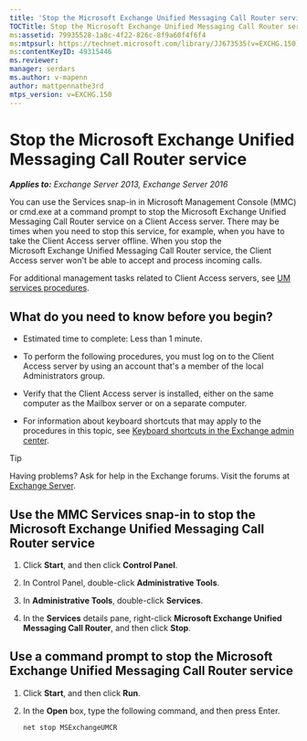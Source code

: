 ```yaml
---
title: 'Stop the Microsoft Exchange Unified Messaging Call Router service: Exchange 2013 Help'
TOCTitle: Stop the Microsoft Exchange Unified Messaging Call Router service
ms:assetid: 79935528-1a8c-4f22-826c-8f9a60f4f6f4
ms:mtpsurl: https://technet.microsoft.com/library/JJ673535(v=EXCHG.150)
ms:contentKeyID: 49315446
ms.reviewer: 
manager: serdars
ms.author: v-mapenn
author: mattpennathe3rd
mtps_version: v=EXCHG.150
---
```


# Stop the Microsoft Exchange Unified Messaging Call Router service

_**Applies to:** Exchange Server 2013, Exchange Server 2016_

You can use the Services snap-in in Microsoft Management Console (MMC) or cmd.exe at a command prompt to stop the Microsoft Exchange Unified Messaging Call Router service on a Client Access server. There may be times when you need to stop this service, for example, when you have to take the Client Access server offline. When you stop the Microsoft Exchange Unified Messaging Call Router service, the Client Access server won't be able to accept and process incoming calls.

For additional management tasks related to Client Access servers, see [UM services procedures](um-services-procedures-exchange-2013-help.md).

## What do you need to know before you begin?

- Estimated time to complete: Less than 1 minute.

- To perform the following procedures, you must log on to the Client Access server by using an account that's a member of the local Administrators group.

- Verify that the Client Access server is installed, either on the same computer as the Mailbox server or on a separate computer.

- For information about keyboard shortcuts that may apply to the procedures in this topic, see [Keyboard shortcuts in the Exchange admin center](keyboard-shortcuts-in-the-exchange-admin-center-2013-help.md).

> [!TIP]
> Having problems? Ask for help in the Exchange forums. Visit the forums at [Exchange Server](https://go.microsoft.com/fwlink/p/?linkid=60612).

## Use the MMC Services snap-in to stop the Microsoft Exchange Unified Messaging Call Router service

1. Click **Start**, and then click **Control Panel**.

2. In Control Panel, double-click **Administrative Tools**.

3. In **Administrative Tools**, double-click **Services**.

4. In the **Services** details pane, right-click **Microsoft Exchange Unified Messaging Call Router**, and then click **Stop**.

## Use a command prompt to stop the Microsoft Exchange Unified Messaging Call Router service

1. Click **Start**, and then click **Run**.

2. In the **Open** box, type the following command, and then press Enter.

   ```powershell
   net stop MSExchangeUMCR
   ```
